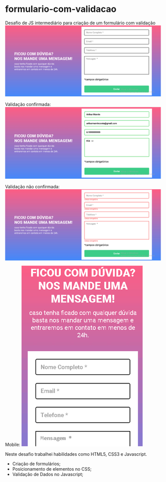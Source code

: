 # formulario-com-validacao
Desafio de JS intermediário para criação de um formulário com validação
![image](./src/images/Design-final.png)

Validação confirmada:
![image](./src/images/Design-final-validado.png)

Validação não confirmada:
![image](./src/images/Design-final-invalidado.png)

Mobile:
![image](./src/images/Projeto-final-design-mobile.gif)

Neste desafio trabalhei habilidades como HTML5, CSS3 e Javascript.
- Criação de formulários;
- Posicionamento de elementos no CSS;
- Validação de Dados no Javascript;
